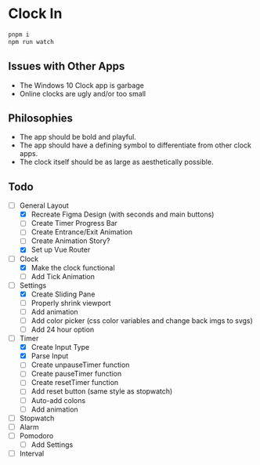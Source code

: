 # Clock In

```bash
pnpm i
npm run watch
```

## Issues with Other Apps

- The Windows 10 Clock app is garbage
- Online clocks are ugly and/or too small

## Philosophies

- The app should be bold and playful.
- The app should have a defining symbol to differentiate from other clock apps.
- The clock itself should be as large as aesthetically possible.

## Todo

- [ ] General Layout
  - [X] Recreate Figma Design (with seconds and main buttons)
  - [ ] Create Timer Progress Bar
  - [ ] Create Entrance/Exit Animation
  - [ ] Create Animation Story?
  - [X] Set up Vue Router
- [ ] Clock
  - [X] Make the clock functional
  - [ ] Add Tick Animation
- [ ] Settings
  - [X] Create Sliding Pane
  - [ ] Properly shrink viewport
  - [ ] Add animation
  - [ ] Add color picker (css color variables and change back imgs to svgs)
  - [ ] Add 24 hour option
- [ ] Timer
  - [X] Create Input Type
  - [X] Parse Input
  - [ ] Create unpauseTimer function
  - [ ] Create pauseTimer function
  - [ ] Create resetTimer function
  - [ ] Add reset button (same style as stopwatch)
  - [ ] Auto-add colons
  - [ ] Add animation
- [ ] Stopwatch
- [ ] Alarm
- [ ] Pomodoro
  - [ ] Add Settings
- [ ] Interval